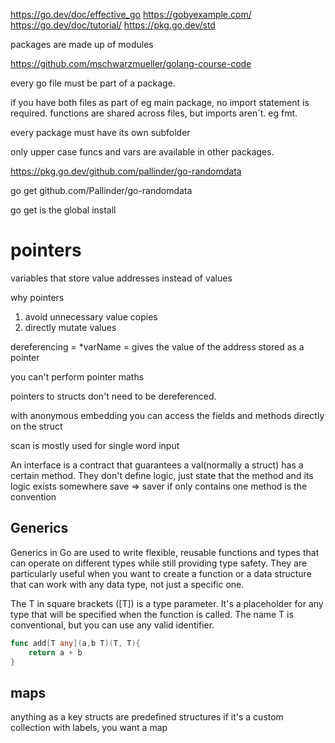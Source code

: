 https://go.dev/doc/effective_go
https://gobyexample.com/
https://go.dev/doc/tutorial/
https://pkg.go.dev/std

packages are made up of modules

https://github.com/mschwarzmueller/golang-course-code

every go file must be part of a package.

if you have both files as part of eg main package, no import statement is required. functions are shared across files, but imports aren´t. eg fmt.

every package must have its own subfolder

only upper case funcs and vars are available in other packages.

https://pkg.go.dev/github.com/pallinder/go-randomdata

go get github.com/Pallinder/go-randomdata

go get is the global install

# pointers

variables that store value addresses instead of values

why pointers

1. avoid unnecessary value copies
2. directly mutate values

dereferencing = \*varName = gives the value of the address stored as a pointer

you can't perform pointer maths

pointers to structs don't need to be dereferenced.

with anonymous embedding you can access the fields and methods directly on the struct

scan is mostly used for single word input

An interface is a contract that guarantees a val(normally a struct) has a certain method. They don't define logic, just state that the method and its logic exists somewhere
save => saver if only contains one method is the convention

## Generics

Generics in Go are used to write flexible, reusable functions and types that can operate on different types while still providing type safety. They are particularly useful when you want to create a function or a data structure that can work with any data type, not just a specific one.

The T in square brackets ([T]) is a type parameter. It's a placeholder for any type that will be specified when the function is called. The name T is conventional, but you can use any valid identifier.

```go
func add[T any](a,b T)(T, T){
    return a + b
}


```

## maps

anything as a key
structs are predefined structures
if it's a custom collection with labels, you want a map
